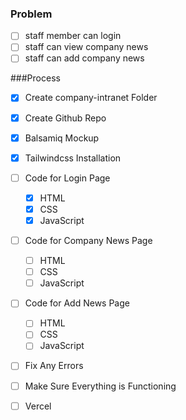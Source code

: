 ### Problem
- [ ] staff member can login
- [ ] staff can view company news
- [ ] staff can add company news

###Process
- [x] Create company-intranet Folder
- [x] Create Github Repo
- [X] Balsamiq Mockup
- [x] Tailwindcss Installation
- [ ] Code for Login Page
  - [x] HTML
  - [x] CSS
  - [x] JavaScript
- [ ] Code for Company News Page
  - [ ] HTML
  - [ ] CSS
  - [ ] JavaScript
- [ ] Code for Add News Page
  - [ ] HTML
  - [ ] CSS
  - [ ] JavaScript
- [ ] Fix Any Errors
- [ ] Make Sure Everything is Functioning
- [ ] Vercel





